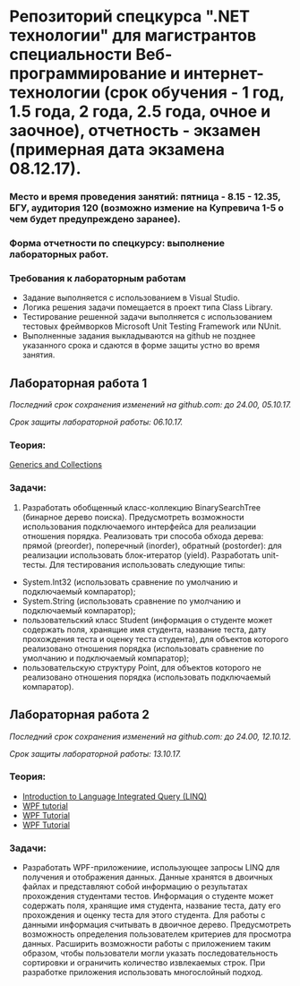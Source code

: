 # Репозиторий спецкурса ".NET технологии" для магистрантов специальности Веб-программирование и интернет-технологии (срок обучения - 1 год, 1.5 года, 2 года, 2.5 года, очное и заочное), отчетность - экзамен (примерная дата экзамена 08.12.17).

### Место и время проведения занятий: пятница - 8.15 - 12.35, БГУ, аудитория 120 (возможно измение на Купревича 1-5 о чем будет предупреждено заранее).

### Форма отчетности по спецкурсу: выполнение лабораторных работ.

### Требования к лабораторным работам
- Задание выполняется c использованием в Visual Studio.
- Логика решения задачи помещается в проект типа Class Library.
- Тестирование решенной задачи выполняется с использованием тестовых фреймворков Microsoft Unit Testing Framework или NUnit.
- Выполненные задания выкладываются на github не позднее указанного срока и сдаются в форме защиты устно во время занятия.

## Лабораторная работа 1 

*Последний срок сохранения изменений на github.com: до 24.00, 05.10.17.*

*Срок защиты лабораторной работы: 06.10.17.*

### Теория:  
[Generics and Collections](https://github.com/EPM-RD-NETLAB/.NET-Framework-modules/tree/master/M10.%20Generics%20and%20Collections)

### Задачи: 
1. Разработать обобщенный класс-коллекцию BinarySearchTree (бинарное дерево поиска). Предусмотреть возможности использования подключаемого интерфейса для реализации отношения порядка. Реализовать три способа обхода дерева: прямой (preorder), поперечный (inorder), обратный (postorder): для реализации использовать блок-итератор (yield). Разработать unit-тесты. Для тестирования использовать следующие типы:
  - System.Int32 (использовать сравнение по умолчанию и подключаемый компаратор);
  - System.String (использовать сравнение по умолчанию и подключаемый компаратор);
  - пользовательский класс Student (информация о студенте может содержать поля, хранящие имя студента, название теста, дату прохождения теста и оценку теста студента), для объектов которого реализовано отношения порядка (использовать сравнение по умолчанию и подключаемый компаратор);
  - пользовательскую структуру Point, для объектов которого не реализовано отношения порядка (использовать подключаемый компаратор).

## Лабораторная работа 2

*Последний срок сохранения изменений на github.com: до 24.00, 12.10.12.*

*Срок защиты лабораторной работы: 13.10.17.*

### Теория:  
- [Introduction to Language Integrated Query (LINQ)](https://github.com/EPM-RD-NETLAB/.NET-Framework-modules/tree/master/M11.%20Introduction%20to%20Language%20Integrated%20Query%20(LINQ))
- [WPF tutorial](http://www.wpf-tutorial.com/)
- [WPF Tutorial](https://www.wpftutorial.net/)
- [WPF Tutorial](https://www.tutorialspoint.com/wpf/)

### Задачи: 
- Разработать WPF-приложениие, использующее запросы LINQ для получения и отображения данных. Данные хранятся в двоичных файлах и представляют собой информацию о результатах прохождения студентами тестов. Информация о студенте может содержать поля, хранящие имя студента, название теста, дату его прохождения и оценку теста для этого студента. Для работы с данными информация считывать в двоичное дерево. Предусмотреть возможность определения пользователем критериев для просмотра данных. Расширить возможности работы с приложением таким образом, чтобы пользователи могли указать последовательность сортировки и ограничить количество извлекаемых строк. При разработке приложения использовать многослойный подход.
